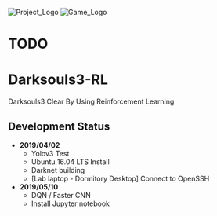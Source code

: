 ![Project_Logo](https://i.imgur.com/DIGWr1y.jpg)
![Game_Logo](https://i.imgur.com/60plm9h.jpg)
# TODO
# Darksouls3-RL
Darksouls3 Clear By Using Reinforcement Learning

## Development Status
+ **2019/04/02**
  * Yolov3 Test  
  * Ubuntu 16.04 LTS Install  
  * Darknet building  
  * [Lab laptop - Dormitory Desktop] Connect to OpenSSH
+ **2019/05/10**
  * DQN / Faster CNN
  * Install Jupyter notebook
             
             
